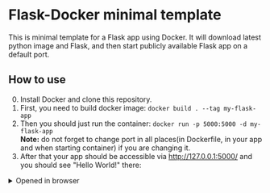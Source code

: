 # Flask-Docker minimal template
This is minimal template for a Flask app using Docker.
It will download latest python image and Flask, and then start publicly available Flask app on a default port.
## How to use

0. Install Docker and clone this repository.
1. First, you need to build docker image:
  ```docker build . --tag my-flask-app```
2. Then you should just run the container:
  ```docker run -p 5000:5000 -d my-flask-app```  
   **Note:** do not forget to change port in all places(in Dockerfile, in your app and when starting container) if you are changing it.
3. After that your app should be accessible via http://127.0.0.1:5000/ and you should see "Hello World!" there:
<details>
  ![screen](https://user-images.githubusercontent.com/26604491/101266022-302d7c80-3754-11eb-8395-2149a639e88e.png)
  <summary>Opened in browser</summary>
</details>
